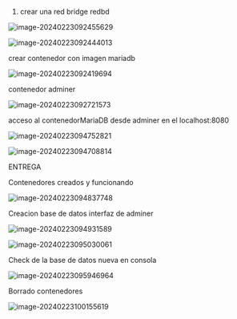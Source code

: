 1. crear una red bridge redbd

![image-20240223092455629](C:\Users\alumno\AppData\Roaming\Typora\typora-user-images\image-20240223092455629.png)

![image-20240223092444013](C:\Users\alumno\AppData\Roaming\Typora\typora-user-images\image-20240223092444013.png)

crear contenedor con imagen mariadb

![image-20240223092419694](C:\Users\alumno\AppData\Roaming\Typora\typora-user-images\image-20240223092419694.png)

contenedor adminer 

![image-20240223092721573](C:\Users\alumno\AppData\Roaming\Typora\typora-user-images\image-20240223092721573.png)

acceso al contenedorMariaDB desde adminer en el localhost:8080

![image-20240223094752821](C:\Users\alumno\AppData\Roaming\Typora\typora-user-images\image-20240223094752821.png)

![image-20240223094708814](C:\Users\alumno\AppData\Roaming\Typora\typora-user-images\image-20240223094708814.png)



ENTREGA

Contenedores creados y funcionando

![image-20240223094837748](C:\Users\alumno\AppData\Roaming\Typora\typora-user-images\image-20240223094837748.png)

Creacion base de datos interfaz de adminer

![image-20240223094931589](C:\Users\alumno\AppData\Roaming\Typora\typora-user-images\image-20240223094931589.png)

![image-20240223095030061](C:\Users\alumno\AppData\Roaming\Typora\typora-user-images\image-20240223095030061.png)

Check de la base de datos nueva en consola

![image-20240223095946964](C:\Users\alumno\AppData\Roaming\Typora\typora-user-images\image-20240223095946964.png)

Borrado contenedores

![image-20240223100155619](C:\Users\alumno\AppData\Roaming\Typora\typora-user-images\image-20240223100155619.png)